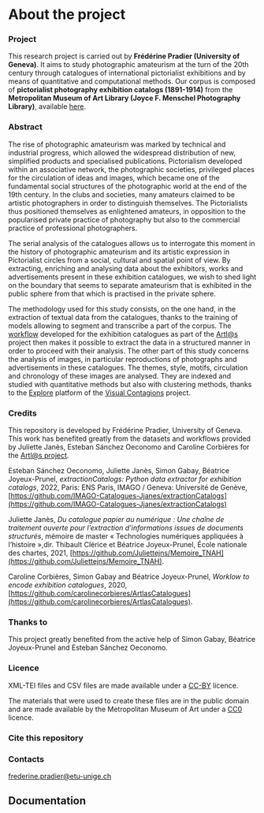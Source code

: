 # About the project

### Project

This research project is carried out by **Frédérine Pradier (University of Geneva)**. It aims to study photographic amateurism at the turn of the 20th century through catalogues of international pictorialist exhibitions and by means of quantitative and computational methods. Our corpus is composed of **pictorialist photography exhibition catalogs (1891-1914)** from the **Metropolitan Museum of Art Library (Joyce F. Menschel Photography Library)**, available [here](https://www.metmuseum.org/art/libraries-and-research-centers/watson-digital-collections/rare-materials-in-the-met-libraries/pictorialist-photography-exhibition-catalogs-1891-1914).

### Abstract

The rise of photographic amateurism was marked by technical and industrial progress, which allowed the widespread distribution of new, simplified products and specialised publications. Pictorialism developed within an associative network, the photographic societies, privileged places for the circulation of ideas and images, which became one of the fundamental social structures of the photographic world at the end of the 19th century. In the clubs and societies, many amateurs claimed to be artistic photographers in order to distinguish themselves. The Pictorialists thus positioned themselves as enlightened amateurs, in opposition to the popularised private practice of photography but also to the commercial practice of professional photographers.

The serial analysis of the catalogues allows us to interrogate this moment in the history of photographic amateurism and its artistic expression in Pictorialist circles from a social, cultural and spatial point of view. By extracting, enriching and analysing data about the exhibitors, works and advertisements present in these exhibition catalogues, we wish to shed light on the boundary that seems to separate amateurism that is exhibited in the public sphere from that which is practised in the private sphere.

The methodology used for this study consists, on the one hand, in the extraction of textual data from the catalogues, thanks to the training of models allowing to segment and transcribe a part of the corpus. The [workflow](https://github.com/IMAGO-Catalogues-Jjanes/extractionCatalogs) developed for the exhibition catalogues as part of the [Artl@s](https://artlas.huma-num.fr/fr/) project then makes it possible to extract the data in a structured manner in order to proceed with their analysis. The other part of this study concerns the analysis of images, in particular reproductions of photographs and advertisements in these catalogues. The themes, style, motifs, circulation and chronology of these images are analysed. They are indexed and studied with quantitative methods but also with clustering methods, thanks to the [Explore](https://visualcontagions.unige.ch/explore/) platform of the [Visual Contagions](https://www.unige.ch/visualcontagions/) project.

### Credits

This repository is developed by Frédérine Pradier, University of Geneva. This work has benefited greatly from the datasets and workflows provided by Juliette Janès, Esteban Sánchez Oeconomo and Caroline Corbières for the [Artl@s project](https://artlas.huma-num.fr).

Esteban Sánchez Oeconomo, Juliette Janès, Simon Gabay, Béatrice Joyeux-Prunel, *extractionCatalogs: Python data extractor for exhibition catalogs*, 2022, Paris: ENS Paris, IMAGO / Geneva: Université de Genève, [https://github.com/IMAGO-Catalogues-Jjanes/extractionCatalogs](https://github.com/IMAGO-Catalogues-Jjanes/extractionCatalogs) 

Juliette Janès, *Du catalogue papier au numérique : Une chaîne de traitement ouverte pour l’extraction d’informations issues de documents structurés*, mémoire de master « Technologies numériques appliquées à l’histoire »,dir. Thibault Clérice et Béatrice Joyeux-Prunel, École nationale des chartes, 2021, [https://github.com/Juliettejns/Memoire_TNAH](https://github.com/Juliettejns/Memoire_TNAH).

Caroline Corbières, Simon Gabay and Béatrice Joyeux-Prunel, *Worklow to encode exhibition catalogues*, 2020, [https://github.com/carolinecorbieres/ArtlasCatalogues](https://github.com/carolinecorbieres/ArtlasCatalogues).

### Thanks to

This project greatly benefited from the active help of Simon Gabay, Béatrice Joyeux-Prunel and Esteban Sánchez Oeconomo. 

### Licence

XML-TEI files and CSV files are made available under a [CC-BY](https://creativecommons.org/licenses/by/2.0/fr/) licence.

The materials that were used to create these files are in the public domain and are made available by the Metropolitan Museum of Art under a [CC0](https://creativecommons.org/publicdomain/zero/1.0/deed.fr) licence.

### Cite this repository

### Contacts

frederine.pradier@etu-unige.ch

## Documentation
